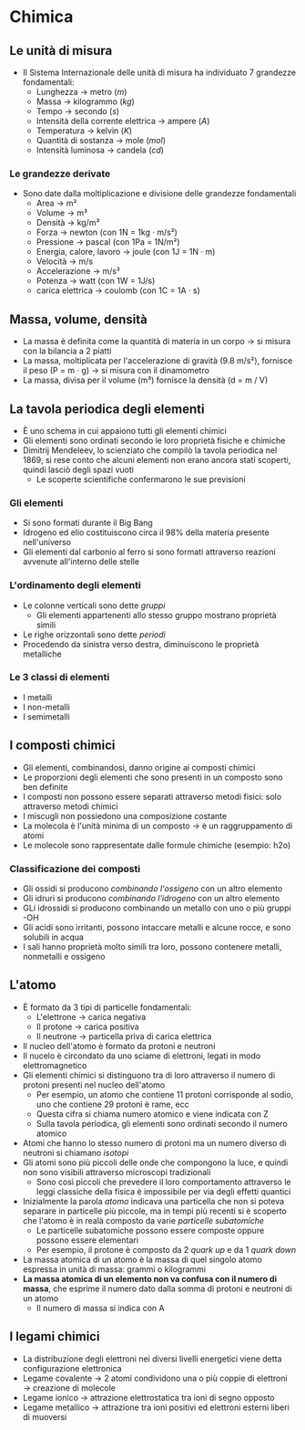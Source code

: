 # Chimica

## Le unità di misura

- Il Sistema Internazionale delle unità di misura ha individuato 7 grandezze fondamentali:
	- Lunghezza → metro (*m*)
	- Massa → kilogrammo (*kg*)
	- Tempo → secondo (*s*)
	- Intensità della corrente elettrica → ampere (*A*)
	- Temperatura → kelvin (*K*)
	- Quantità di sostanza → mole (*mol*)
	- Intensità luminosa → candela (*cd*)

### Le grandezze derivate

- Sono date dalla moltiplicazione e divisione delle grandezze fondamentali
	- Area → m²
	- Volume → m³
	- Densità → kg/m³
	- Forza → newton (con 1N = 1kg · m/s²)
	- Pressione → pascal (con 1Pa = 1N/m²)
	- Energia, calore, lavoro → joule (con 1J = 1N · m)
	- Velocità → m/s
	- Accelerazione → m/s²
	- Potenza → watt (con 1W = 1J/s)
	- carica elettrica → coulomb (con 1C = 1A · s)

## Massa, volume, densità

- La massa è definita come la quantità di materia in un corpo → si misura con la bilancia a 2 piatti
- La massa, moltiplicata per l'accelerazione di gravità (9.8 m/s²), fornisce il peso (P = m · g) → si misura con il dinamometro
- La massa, divisa per il volume (m³) fornisce la densità (d = m / V)

## La tavola periodica degli elementi

- È uno schema in cui appaiono tutti gli elementi chimici
- Gli elementi sono ordinati secondo le loro proprietà fisiche e chimiche
- Dimitrij Mendeleev, lo scienziato che compilò la tavola periodica nel 1869, si rese conto che alcuni elementi non erano ancora stati scoperti, quindi lasciò degli spazi vuoti
	- Le scoperte scientifiche confermarono le sue previsioni

### Gli elementi

- Si sono formati durante il Big Bang
- Idrogeno ed elio costituiscono circa il 98% della materia presente nell'universo
- Gli elementi dal carbonio al ferro si sono formati attraverso reazioni avvenute all'interno delle stelle

### L'ordinamento degli elementi

- Le colonne verticali sono dette *gruppi*
	- Gli elementi appartenenti allo stesso gruppo mostrano proprietà simili
- Le righe orizzontali sono dette *periodi*
- Procedendo da sinistra verso destra, diminuiscono le proprietà metalliche

### Le 3 classi di elementi

- I metalli
- I non-metalli
- I semimetalli

## I composti chimici

- Gli elementi, combinandosi, danno origine ai composti chimici
- Le proporzioni degli elementi che sono presenti in un composto sono ben definite
- I composti non possono essere separati attraverso metodi fisici: solo attraverso metodi chimici
- I miscugli non possiedono una composizione costante
- La molecola è l'unità minima di un composto → è un raggruppamento di atomi
- Le molecole sono rappresentate dalle formule chimiche (esempio: h2o)

### Classificazione dei composti

- Gli ossidi si producono *combinando l'ossigeno* con un altro elemento
- Gli idruri si producono *combinando l'idrogeno* con un altro elemento
- GLi idrossidi si producono combinando un metallo con uno o più gruppi -OH
- Gli acidi sono irritanti, possono intaccare metalli e alcune rocce, e sono solubili in acqua
- I sali hanno proprietà molto simili tra loro, possono contenere metalli, nonmetalli e ossigeno

## L'atomo

- È formato da 3 tipi di particelle fondamentali:
	- L'elettrone → carica negativa
	- Il protone → carica positiva
	- Il neutrone → particella priva di carica elettrica
- Il nucleo dell'atomo è formato da protoni e neutroni
- Il nucelo è circondato da uno sciame di elettroni, legati in modo elettromagnetico
- Gli elementi chimici si distinguono tra di loro attraverso il numero di protoni presenti nel nucleo dell'atomo
	- Per esempio, un atomo che contiene 11 protoni corrisponde al sodio, uno che contiene 29 protoni è rame, ecc
	- Questa cifra si chiama numero atomico e viene indicata con Z
	- Sulla tavola periodica, gli elementi sono ordinati secondo il numero atomico
- Atomi che hanno lo stesso numero di protoni ma un numero diverso di neutroni si chiamano *isotopi*
- Gli atomi sono più piccoli delle onde che compongono la luce, e quindi non sono visibili attraverso microscopi tradizionali
	- Sono così piccoli che prevedere il loro comportamento attraverso le leggi classiche della fisica è impossibile per via degli effetti quantici
- Inizialmente la parola *atomo* indicava una particella che non si poteva separare in particelle più piccole, ma in tempi più recenti si è scoperto che l'atomo è in realà composto da varie *particelle subatomiche*
	- Le particelle subatomiche possono essere composte oppure possono essere elementari
	- Per esempio, il protone è composto da 2 *quark up* e da 1 *quark down*
- La massa atomica di un atomo è la massa di quel singolo atomo espressa in unità di massa: grammi o kilogrammi
- **La massa atomica di un elemento non va confusa con il numero di massa**, che esprime il numero dato dalla somma di protoni e neutroni di un atomo
	- Il numero di massa si indica con A

## I legami chimici

- La distribuzione degli elettroni nei diversi livelli energetici viene detta configurazione elettronica
- Legame covalente → 2 atomi condividono una o più coppie di elettroni → creazione di molecole
- Legame ionico → attrazione elettrostatica tra ioni di segno opposto
- Legame metallico → attrazione tra ioni positivi ed elettroni esterni liberi di muoversi